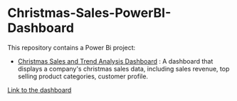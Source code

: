 # Christmas-Sales-PowerBI-Dashboard

This repository contains a Power Bi project:

* [Christmas Sales and Trend Analysis Dashboard](https://app.powerbi.com/reportEmbed?reportId=d765447e-0061-41ce-bc05-2720964aa2c6&autoAuth=true&ctid=1c572e11-b3fd-407d-971c-a37de1d8a5c0) :  A dashboard that displays a company's christmas sales data, including sales revenue, top selling product categories, customer profile.

[Link to the dashboard](https://app.powerbi.com/reportEmbed?reportId=d765447e-0061-41ce-bc05-2720964aa2c6&autoAuth=true&ctid=1c572e11-b3fd-407d-971c-a37de1d8a5c0)
